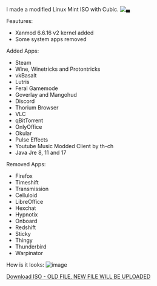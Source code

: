 I made a modified Linux Mint ISO with Cubic.
![▄](https://github.com/Efeisot/xanmint/assets/104940108/d9a10ec1-52b3-4724-8bd2-45486202624a)

Feautures:
- Xanmod 6.6.16 v2 kernel added
- Some system apps removed
  
Added Apps:
- Steam
- Wine, Winetricks and Protontricks
- vkBasalt
- Lutris
- Feral Gamemode
- Goverlay and Mangohud
- Discord
- Thorium Browser
- VLC
- qBitTorrent
- OnlyOffice
- Okular
- Pulse Effects
- Youtube Music Modded Client by th-ch
- Java Jre 8, 11 and 17

Removed Apps:
- Firefox
- Timeshift
- Transmission
- Celluloid
- LibreOffice
- Hexchat
- Hypnotix
- Onboard
- Redshift
- Sticky
- Thingy
- Thunderbird
- Warpinator
  
How is it looks:
![image](https://github.com/Efeisot/xanmint/assets/104940108/a199a82f-134d-4cda-81d9-da0b522d6a2f)



[Download ISO - OLD FILE, NEW FILE WILL BE UPLOADED](https://drive.google.com/file/d/1FXWvQqDePKWZ_8a8m_hILU0KoM9wFk0v/view?usp=sharing)

